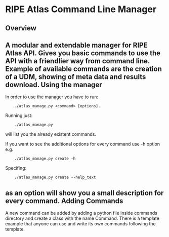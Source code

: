 RIPE Atlas Command Line Manager
========================
Overview
--------------------
A modular and extendable manager for RIPE Atlas API.
Gives you basic commands to use the API with a friendlier way from command line.
Example of available commands are the creation of a UDM, showing of meta data
and results download.
Using the manager
---------------------
In order to use the manager you have to run:

        ./atlas_manage.py <command> [options].

Running just:

        ./atlas_manage.py

will list you the already existent commands.

If you want to see the additional options for every command use -h option e.g.

        ./atlas_manage.py create -h

Specifing:

        ./atlas_manage.py create --help_text

as an option will show you a small description for every command.
Adding Commands
----------------------
A new command can be added by adding a python file inside commands directory and
create a class with the name Command. There is a template example that anyone 
can use and write its own commands following the template.
